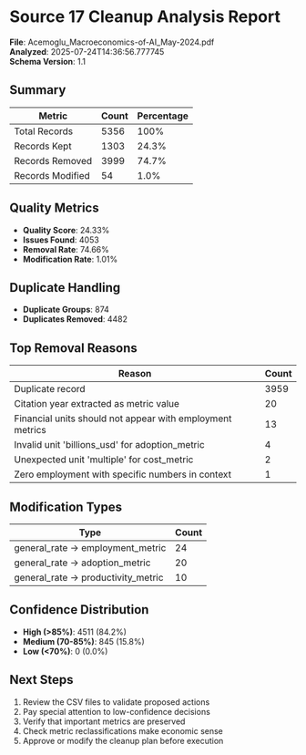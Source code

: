 # Source 17 Cleanup Analysis Report

**File**: Acemoglu_Macroeconomics-of-AI_May-2024.pdf  
**Analyzed**: 2025-07-24T14:36:56.777745  
**Schema Version**: 1.1

## Summary

| Metric | Count | Percentage |
|--------|-------|------------|
| Total Records | 5356 | 100% |
| Records Kept | 1303 | 24.3% |
| Records Removed | 3999 | 74.7% |
| Records Modified | 54 | 1.0% |

## Quality Metrics

- **Quality Score**: 24.33%
- **Issues Found**: 4053
- **Removal Rate**: 74.66%
- **Modification Rate**: 1.01%

## Duplicate Handling

- **Duplicate Groups**: 874
- **Duplicates Removed**: 4482

## Top Removal Reasons

| Reason | Count |
|--------|-------|
| Duplicate record | 3959 |
| Citation year extracted as metric value | 20 |
| Financial units should not appear with employment metrics | 13 |
| Invalid unit 'billions_usd' for adoption_metric | 4 |
| Unexpected unit 'multiple' for cost_metric | 2 |
| Zero employment with specific numbers in context | 1 |

## Modification Types

| Type | Count |
|------|-------|
| general_rate -> employment_metric | 24 |
| general_rate -> adoption_metric | 20 |
| general_rate -> productivity_metric | 10 |

## Confidence Distribution

- **High (>85%)**: 4511 (84.2%)
- **Medium (70-85%)**: 845 (15.8%)
- **Low (<70%)**: 0 (0.0%)

## Next Steps

1. Review the CSV files to validate proposed actions
2. Pay special attention to low-confidence decisions
3. Verify that important metrics are preserved
4. Check metric reclassifications make economic sense
5. Approve or modify the cleanup plan before execution
